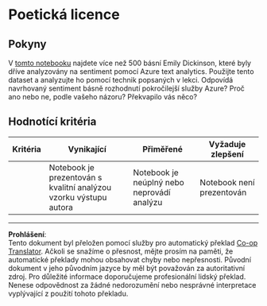 <!--
CO_OP_TRANSLATOR_METADATA:
{
  "original_hash": "9d2a734deb904caff310d1a999c6bd7a",
  "translation_date": "2025-09-05T01:41:00+00:00",
  "source_file": "6-NLP/3-Translation-Sentiment/assignment.md",
  "language_code": "cs"
}
-->
# Poetická licence

## Pokyny

V [tomto notebooku](https://www.kaggle.com/jenlooper/emily-dickinson-word-frequency) najdete více než 500 básní Emily Dickinson, které byly dříve analyzovány na sentiment pomocí Azure text analytics. Použijte tento dataset a analyzujte ho pomocí technik popsaných v lekci. Odpovídá navrhovaný sentiment básně rozhodnutí pokročilejší služby Azure? Proč ano nebo ne, podle vašeho názoru? Překvapilo vás něco?

## Hodnotící kritéria

| Kritéria | Vynikající                                                                  | Přiměřené                                               | Vyžaduje zlepšení        |
| -------- | -------------------------------------------------------------------------- | ------------------------------------------------------- | ------------------------ |
|          | Notebook je prezentován s kvalitní analýzou vzorku výstupu autora          | Notebook je neúplný nebo neprovádí analýzu             | Notebook není prezentován |

---

**Prohlášení**:  
Tento dokument byl přeložen pomocí služby pro automatický překlad [Co-op Translator](https://github.com/Azure/co-op-translator). Ačkoli se snažíme o přesnost, mějte prosím na paměti, že automatické překlady mohou obsahovat chyby nebo nepřesnosti. Původní dokument v jeho původním jazyce by měl být považován za autoritativní zdroj. Pro důležité informace doporučujeme profesionální lidský překlad. Nenese odpovědnost za žádné nedorozumění nebo nesprávné interpretace vyplývající z použití tohoto překladu.